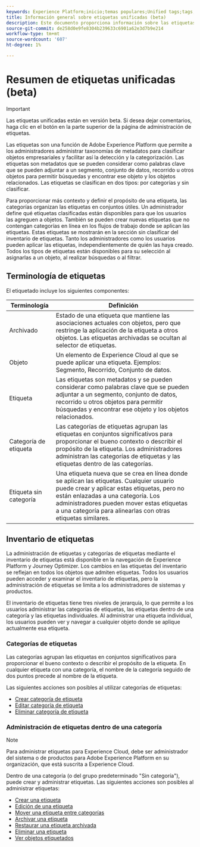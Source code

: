 ```yaml
---
keywords: Experience Platform;inicio;temas populares;Unified tags;tags;
title: Información general sobre etiquetas unificadas (beta)
description: Este documento proporciona información sobre las etiquetas unificadas en Adobe Experience Platform
source-git-commit: de258d0e9fe8304b239633c6901a62e3d7b9e214
workflow-type: tm+mt
source-wordcount: '607'
ht-degree: 1%

---
```


# Resumen de etiquetas unificadas (beta)

>[!IMPORTANT]
>
>Las etiquetas unificadas están en versión beta. Si desea dejar comentarios, haga clic en el botón en la parte superior de la página de administración de etiquetas.

Las etiquetas son una función de Adobe Experience Platform que permite a los administradores administrar taxonomías de metadatos para clasificar objetos empresariales y facilitar así la detección y la categorización. Las etiquetas son metadatos que se pueden considerar como palabras clave que se pueden adjuntar a un segmento, conjunto de datos, recorrido u otros objetos para permitir búsquedas y encontrar ese objeto y los objetos relacionados. Las etiquetas se clasifican en dos tipos: por categorías y sin clasificar.

Para proporcionar más contexto y definir el propósito de una etiqueta, las categorías organizan las etiquetas en conjuntos útiles. Un administrador define qué etiquetas clasificadas están disponibles para que los usuarios las agreguen a objetos. También se pueden crear nuevas etiquetas que no contengan categorías en línea en los flujos de trabajo donde se aplican las etiquetas. Estas etiquetas se mostrarán en la sección sin clasificar del inventario de etiquetas. Tanto los administradores como los usuarios pueden aplicar las etiquetas, independientemente de quién las haya creado. Todos los tipos de etiquetas están disponibles para su selección al asignarlas a un objeto, al realizar búsquedas o al filtrar.

## Terminología de etiquetas

El etiquetado incluye los siguientes componentes:

| Terminología | Definición |
| --- | --- |
| Archivado | Estado de una etiqueta que mantiene las asociaciones actuales con objetos, pero que restringe la aplicación de la etiqueta a otros objetos.  Las etiquetas archivadas se ocultan al selector de etiquetas. |
| Objeto | Un elemento de Experience Cloud al que se puede aplicar una etiqueta.  Ejemplos: Segmento, Recorrido, Conjunto de datos. |
| Etiqueta | Las etiquetas son metadatos y se pueden considerar como palabras clave que se pueden adjuntar a un segmento, conjunto de datos, recorrido u otros objetos para permitir búsquedas y encontrar ese objeto y los objetos relacionados. |
| Categoría de etiqueta | Las categorías de etiquetas agrupan las etiquetas en conjuntos significativos para proporcionar el bueno contexto o describir el propósito de la etiqueta.  Los administradores administran las categorías de etiquetas y las etiquetas dentro de las categorías. |
| Etiqueta sin categoría | Una etiqueta nueva que se crea en línea donde se aplican las etiquetas. Cualquier usuario puede crear y aplicar estas etiquetas, pero no están enlazadas a una categoría.  Los administradores pueden mover estas etiquetas a una categoría para alinearlas con otras etiquetas similares. |

## Inventario de etiquetas

La administración de etiquetas y categorías de etiquetas mediante el inventario de etiquetas está disponible en la navegación de Experience Platform y Journey Optimizer. Los cambios en las etiquetas del inventario se reflejan en todos los objetos que admiten etiquetas. Todos los usuarios pueden acceder y examinar el inventario de etiquetas, pero la administración de etiquetas se limita a los administradores de sistemas y productos.

El inventario de etiquetas tiene tres niveles de jerarquía, lo que permite a los usuarios administrar las categorías de etiquetas, las etiquetas dentro de una categoría y las etiquetas individuales. Al administrar una etiqueta individual, los usuarios pueden ver y navegar a cualquier objeto donde se aplique actualmente esa etiqueta.

### Categorías de etiquetas

Las categorías agrupan las etiquetas en conjuntos significativos para proporcionar el bueno contexto o describir el propósito de la etiqueta. En cualquier etiqueta con una categoría, el nombre de la categoría seguido de dos puntos precede al nombre de la etiqueta.

Las siguientes acciones son posibles al utilizar categorías de etiquetas:

* [Crear categoría de etiqueta](./ui/tags-categories.md#create-tag-category)
* [Editar categoría de etiqueta](./ui/tags-categories.md#edit-tag-category-edit-tag-category)
* [Eliminar categoría de etiqueta](./ui/tags-categories.md#delete-tag-category-delete-tag-category)

### Administración de etiquetas dentro de una categoría

>[!NOTE]
>
>Para administrar etiquetas para Experience Cloud, debe ser administrador del sistema o de productos para Adobe Experience Platform en su organización, que está suscrita a Experience Cloud.

Dentro de una categoría (o del grupo predeterminado &quot;Sin categoría&quot;), puede crear y administrar etiquetas. Las siguientes acciones son posibles al administrar etiquetas:

* [Crear una etiqueta](./ui/managing-tags.md#create-a-tag-create-tag)
* [Edición de una etiqueta](./ui/managing-tags.md#edit-a-tag-edit-tag)
* [Mover una etiqueta entre categorías](./ui/managing-tags.md#move-a-tag-between-categories-move-tag)
* [Archivar una etiqueta](./ui/managing-tags.md#archive-a-tag-archive-tag)
* [Restaurar una etiqueta archivada](./ui/managing-tags.md#restore-an-archived-tag-restore-archived-tag)
* [Eliminar una etiqueta](./ui/managing-tags.md#delete-a-tag-delete-tag)
* [Ver objetos etiquetados](./ui/managing-tags.md#viewing-tagged-objects-view-tagged)
